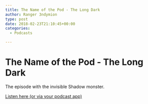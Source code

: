 ```yaml
---
title: The Name of the Pod - The Long Dark
author: Ranger 3ndymion
type: post
date: 2018-02-23T21:10:45+00:00
categories:
  - Podcasts

---
```

# The Name of the Pod - The Long Dark

The episode with the invisible Shadow monster.

[Listen here (or via your podcast app)](https://www.ilinxilinx.com/nameofthepod/2018/2/22/the-long-dark "The Name of the Pod - The Long Dark")
